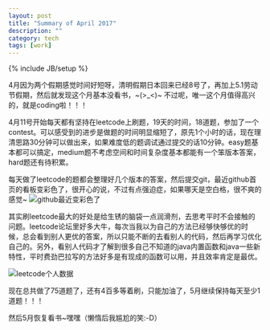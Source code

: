 ```yaml
---
layout: post
title: "Summary of April 2017"
description: ""
category: tech
tags: [work]
---
```

{% include JB/setup %}

4月因为两个假期感觉时间好短呀，清明假期日本回来已经8号了，再加上5.1劳动节假期，然后就发现这个月基本没看书，~(>_<)~
不过呢，唯一这个月值得高兴的，就是coding啦！！！

4月11号开始每天都有坚持在leetcode上刷题，19天的时间，18道题，参加了一个contest。可以感受到的进步是做题的时间明显缩短了，原先1个小时的话，现在理清思路30分钟可以做出来，如果难度低的题调试通过提交的话10分钟。easy题基本都可以搞定，medium题不考虑空间和时间复杂度基本都能有一个笨版本答案，hard题还有待积累。

每天做了leetcode的题都会整理好几个版本的答案，然后提交git，最近github首页的看板变彩色了，很开心的说，不过有点强迫症，如果哪天是空白格，很不爽的感觉~
![github最近变彩色了](http://upload-images.jianshu.io/upload_images/3367144-a44ccd5b28702828.png?imageMogr2/auto-orient/strip%7CimageView2/2/w/1240)

其实刷leetcode最大的好处是给生锈的脑袋一点润滑剂，去思考平时不会接触的问题。leetcode论坛里好多大牛，每次当我以为自己的方法已经够快够优的时候，总会看到别人更优的答案，所以只能不断的去看别人的代码，然后再学习优化自己的。另外，看别人代码才了解到很多自己不知道的java内置函数和java一些新特性，平时费劲巴拉写的方法好多是有现成的函数可以用，并且效率肯定是最优。

![leetcode个人数据](http://upload-images.jianshu.io/upload_images/3367144-e9504db1efb1311e.png?imageMogr2/auto-orient/strip%7CimageView2/2/w/1240)

现在总共做了75道题了，还有4百多等着刷，只能加油了，5月继续保持每天至少1道题！！！

然后5月恢复看书~嘿嘿（懒惰后我尴尬的笑:-D）